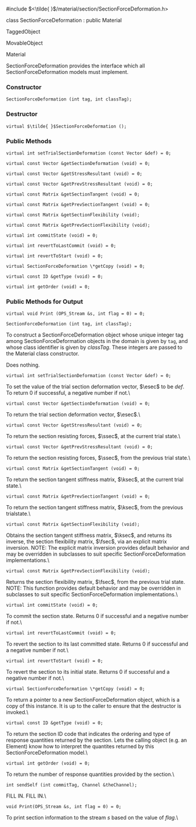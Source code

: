 \
#include $<\tilde{ }$/material/section/SectionForceDeformation.h$>$


class SectionForceDeformation : public Material


TaggedObject

MovableObject

Material

SectionForceDeformation provides the interface which all
SectionForceDeformation models must implement.
### Constructor


```{.cpp}
SectionForceDeformation (int tag, int classTag);
```


### Destructor


```{.cpp}
virtual $\tilde{ }$SectionForceDeformation ();
```

### Public Methods


```{.cpp}
virtual int setTrialSectionDeformation (const Vector &def) = 0;
```



```{.cpp}
virtual const Vector &getSectionDeformation (void) = 0;
```



```{.cpp}
virtual const Vector &getStressResultant (void) = 0;
```



```{.cpp}
virtual const Vector &getPrevStressResultant (void) = 0;
```



```{.cpp}
virtual const Matrix &getSectionTangent (void) = 0;
```



```{.cpp}
virtual const Matrix &getPrevSectionTangent (void) = 0;
```



```{.cpp}
virtual const Matrix &getSectionFlexibility (void);
```



```{.cpp}
virtual const Matrix &getPrevSectionFlexibility (void);
```



```{.cpp}
virtual int commitState (void) = 0;
```



```{.cpp}
virtual int revertToLastCommit (void) = 0;
```



```{.cpp}
virtual int revertToStart (void) = 0;
```



```{.cpp}
virtual SectionForceDeformation \*getCopy (void) = 0;
```



```{.cpp}
virtual const ID &getType (void) = 0;
```



```{.cpp}
virtual int getOrder (void) = 0;
```

### Public Methods for Output



```{.cpp}
virtual void Print (OPS_Stream &s, int flag = 0) = 0;
```




```{.cpp}
SectionForceDeformation (int tag, int classTag);
```


To construct a SectionForceDeformation object whose unique integer tag
among SectionForceDeformation objects in the domain is given by `tag`,
and whose class identifier is given by *classTag*. These integers are
passed to the Material class constructor.

Does nothing.

```{.cpp}
virtual int setTrialSectionDeformation (const Vector &def) = 0;
```


To set the value of the trial section deformation vector, $\esec$ to be
*def*. To return $0$ if successful, a negative number if not.\

```{.cpp}
virtual const Vector &getSectionDeformation (void) = 0;
```


To return the trial section deformation vector, $\esec$.\

```{.cpp}
virtual const Vector &getStressResultant (void) = 0;
```


To return the section resisting forces, $\ssec$, at the current trial
state.\

```{.cpp}
virtual const Vector &getPrevStressResultant (void) = 0;
```


To return the section resisting forces, $\ssec$, from the previous trial
state.\

```{.cpp}
virtual const Matrix &getSectionTangent (void) = 0;
```


To return the section tangent stiffness matrix, $\ksec$, at the current
trial state.\

```{.cpp}
virtual const Matrix &getPrevSectionTangent (void) = 0;
```


To return the section tangent stiffness matrix, $\ksec$, from the
previous trialstate.\

```{.cpp}
virtual const Matrix &getSectionFlexibility (void);
```


Obtains the section tangent stiffness matrix, $\ksec$, and returns its
inverse, the section flexibility matrix, $\fsec$, via an explicit matrix
inversion. NOTE: The explicit matrix inversion provides default behavior
and may be overridden in subclasses to suit specific
SectionForceDeformation implementations.\

```{.cpp}
virtual const Matrix &getPrevSectionFlexibility (void);
```


Returns the section flexibility matrix, $\fsec$, from the previous trial
state. NOTE: This function provides default behavior and may be
overridden in subclasses to suit specific SectionForceDeformation
implementations.\

```{.cpp}
virtual int commitState (void) = 0;
```


To commit the section state. Returns $0$ if successful and a negative
number if not.\

```{.cpp}
virtual int revertToLastCommit (void) = 0;
```


To revert the section to its last committed state. Returns $0$ if
successful and a negative number if not.\

```{.cpp}
virtual int revertToStart (void) = 0;
```


To revert the section to its initial state. Returns $0$ if successful
and a negative number if not.\

```{.cpp}
virtual SectionForceDeformation \*getCopy (void) = 0;
```


To return a pointer to a new SectionForceDeformation object, which is a
copy of this instance. It is up to the caller to ensure that the
destructor is invoked.\

```{.cpp}
virtual const ID &getType (void) = 0;
```


To return the section ID code that indicates the ordering and type of
response quantities returned by the section. Lets the calling object
(e.g. an Element) know how to interpret the quantites returned by this
SectionForceDeformation model.\

```{.cpp}
virtual int getOrder (void) = 0;
```


To return the number of response quantities provided by the section.\

```{.cpp}
int sendSelf (int commitTag, Channel &theChannel);
```


FILL IN.
FILL IN.\

```{.cpp}
void Print(OPS_Stream &s, int flag = 0) = 0;
```


To print section information to the stream *s* based on the value of
*flag*.\
